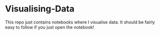 # Visualising-Data

This repo just contains notebooks where I visualise data. It should be fairly easy to follow if you just open the notebook!
